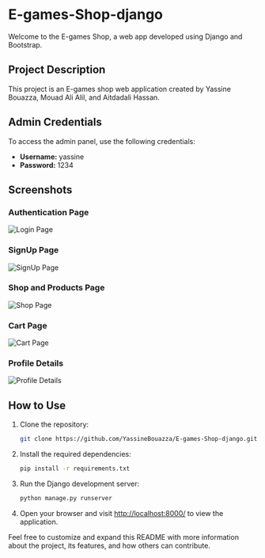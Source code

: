 # E-games-Shop-django

Welcome to the E-games Shop, a web app developed using Django and Bootstrap.

## Project Description

This project is an E-games shop web application created by Yassine Bouazza, Mouad Ali Alil, and Aitdadali Hassan.

## Admin Credentials

To access the admin panel, use the following credentials:

- **Username:** yassine
- **Password:** 1234

## Screenshots

### Authentication Page

![Login Page](https://github.com/YassineBouazza/E-games-Shop-django/assets/98658332/8a08ac87-f1f4-406b-bc1f-a9bdb366f264)

### SignUp Page

![SignUp Page](https://github.com/YassineBouazza/E-games-Shop-django/assets/98658332/4a159584-6b77-43e6-bd28-8d93783f4170)

### Shop and Products Page

![Shop Page](https://github.com/YassineBouazza/E-games-Shop-django/assets/98658332/24e834be-f641-4b22-a29b-76da5e5f67b7)

### Cart Page

![Cart Page](https://github.com/YassineBouazza/E-games-Shop-django/assets/98658332/2ef1a5c4-c38c-464f-8461-828d7ff742ac)

### Profile Details

![Profile Details](https://github.com/YassineBouazza/E-games-Shop-django/assets/98658332/7d4e7926-d556-42e6-8909-a0ce94d8a35d)

## How to Use

1. Clone the repository:

    ```bash
    git clone https://github.com/YassineBouazza/E-games-Shop-django.git
    ```

2. Install the required dependencies:

    ```bash
    pip install -r requirements.txt
    ```

3. Run the Django development server:

    ```bash
    python manage.py runserver
    ```

4. Open your browser and visit [http://localhost:8000/](http://localhost:8000/) to view the application.

Feel free to customize and expand this README with more information about the project, its features, and how others can contribute.
